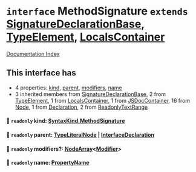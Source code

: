 # `interface` MethodSignature `extends` [SignatureDeclarationBase](../interface.SignatureDeclarationBase/README.md), [TypeElement](../interface.TypeElement/README.md), [LocalsContainer](../interface.LocalsContainer/README.md)

[Documentation Index](../README.md)

## This interface has

- 4 properties:
[kind](#-readonly-kind-syntaxkindmethodsignature),
[parent](#-readonly-parent-typeliteralnode--interfacedeclaration),
[modifiers](#-readonly-modifiers-nodearraymodifier),
[name](#-readonly-name-propertyname)
- 3 inherited members from [SignatureDeclarationBase](../interface.SignatureDeclarationBase/README.md), 2 from [TypeElement](../interface.TypeElement/README.md), 1 from [LocalsContainer](../interface.LocalsContainer/README.md), 1 from [JSDocContainer](../interface.JSDocContainer/README.md), 16 from [Node](../interface.Node/README.md), 1 from [Declaration](../interface.Declaration/README.md), 2 from [ReadonlyTextRange](../interface.ReadonlyTextRange/README.md)


#### 📄 `readonly` kind: [SyntaxKind.MethodSignature](../enum.SyntaxKind/README.md#methodsignature--174)



#### 📄 `readonly` parent: [TypeLiteralNode](../interface.TypeLiteralNode/README.md) | [InterfaceDeclaration](../interface.InterfaceDeclaration/README.md)



#### 📄 `readonly` modifiers?: [NodeArray](../interface.NodeArray/README.md)\<[Modifier](../type.Modifier/README.md)>



#### 📄 `readonly` name: [PropertyName](../type.PropertyName/README.md)



